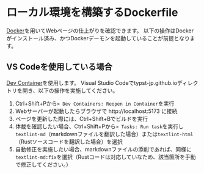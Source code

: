 # ローカル環境を構築するDockerfile

[Docker](https://docs.docker.com/)を用いてWebページの仕上がりを確認できます。
以下の操作はDockerがインストール済み、かつDockerデーモンを起動していることが前提となります。

## VS Codeを使用している場合

[Dev Container](https://code.visualstudio.com/docs/devcontainers/containers)を使用します。
Visual Studio Codeでtypst-jp.github.ioディレクトリを開き、以下の操作を実施してください。

1. Ctrl+Shift+Pから`> Dev Containers: Reopen in Container`を実行
2. Webサーバーが起動したらブラウザで http://localhost:5173 に接続
3. ページを更新した際には、Ctrl+Shift+Bでビルドを実行
4. 体裁を確認したい場合、Ctrl+Shift+Pから`> Tasks: Run task`を実行し`textlint-md`（markdownファイルを翻訳した場合）または`textlint-html`（Rustソースコードを翻訳した場合）を選択
5. 自動修正を実施したい場合、markdownファイルの添削であれば、同様に`textlint-md:fix`を選択（Rustコードは対応していなため、該当箇所を手動で修正してください。）
